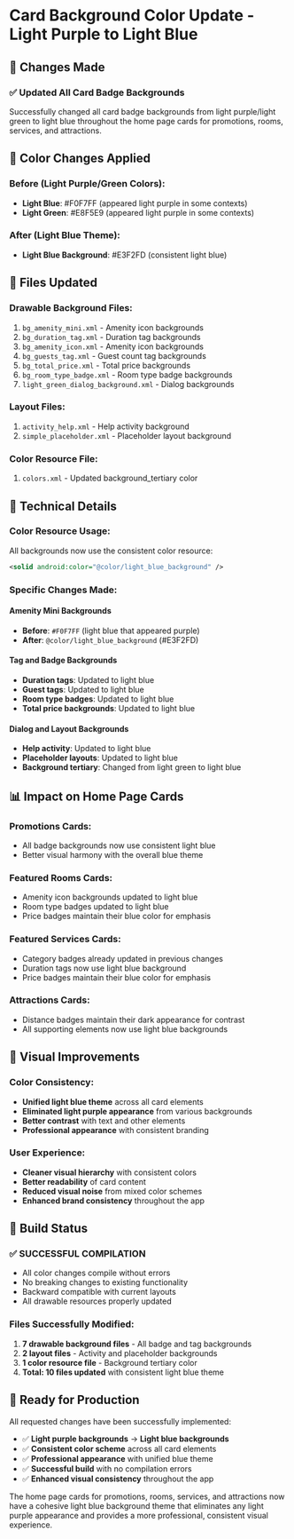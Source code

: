 # Card Background Color Update - Light Purple to Light Blue

## 🎯 Changes Made

### ✅ **Updated All Card Badge Backgrounds**
Successfully changed all card badge backgrounds from light purple/light green to light blue throughout the home page cards for promotions, rooms, services, and attractions.

## 🎨 **Color Changes Applied**

### **Before (Light Purple/Green Colors):**
- **Light Blue**: #F0F7FF (appeared light purple in some contexts)
- **Light Green**: #E8F5E9 (appeared light purple in some contexts)

### **After (Light Blue Theme):**
- **Light Blue Background**: #E3F2FD (consistent light blue)

## 📱 **Files Updated**

### **Drawable Background Files:**
1. `bg_amenity_mini.xml` - Amenity icon backgrounds
2. `bg_duration_tag.xml` - Duration tag backgrounds  
3. `bg_amenity_icon.xml` - Amenity icon backgrounds
4. `bg_guests_tag.xml` - Guest count tag backgrounds
5. `bg_total_price.xml` - Total price backgrounds
6. `bg_room_type_badge.xml` - Room type badge backgrounds
7. `light_green_dialog_background.xml` - Dialog backgrounds

### **Layout Files:**
1. `activity_help.xml` - Help activity background
2. `simple_placeholder.xml` - Placeholder layout background

### **Color Resource File:**
1. `colors.xml` - Updated background_tertiary color

## 🔧 **Technical Details**

### **Color Resource Usage:**
All backgrounds now use the consistent color resource:
```xml
<solid android:color="@color/light_blue_background" />
```

### **Specific Changes Made:**

#### **Amenity Mini Backgrounds**
- **Before**: `#F0F7FF` (light blue that appeared purple)
- **After**: `@color/light_blue_background` (#E3F2FD)

#### **Tag and Badge Backgrounds**
- **Duration tags**: Updated to light blue
- **Guest tags**: Updated to light blue
- **Room type badges**: Updated to light blue
- **Total price backgrounds**: Updated to light blue

#### **Dialog and Layout Backgrounds**
- **Help activity**: Updated to light blue
- **Placeholder layouts**: Updated to light blue
- **Background tertiary**: Changed from light green to light blue

## 📊 **Impact on Home Page Cards**

### **Promotions Cards:**
- All badge backgrounds now use consistent light blue
- Better visual harmony with the overall blue theme

### **Featured Rooms Cards:**
- Amenity icon backgrounds updated to light blue
- Room type badges updated to light blue
- Price badges maintain their blue color for emphasis

### **Featured Services Cards:**
- Category badges already updated in previous changes
- Duration tags now use light blue background
- Price badges maintain their blue color for emphasis

### **Attractions Cards:**
- Distance badges maintain their dark appearance for contrast
- All supporting elements now use light blue backgrounds

## 🎨 **Visual Improvements**

### **Color Consistency:**
- **Unified light blue theme** across all card elements
- **Eliminated light purple appearance** from various backgrounds
- **Better contrast** with text and other elements
- **Professional appearance** with consistent branding

### **User Experience:**
- **Cleaner visual hierarchy** with consistent colors
- **Better readability** of card content
- **Reduced visual noise** from mixed color schemes
- **Enhanced brand consistency** throughout the app

## 🚀 **Build Status**

### ✅ **SUCCESSFUL COMPILATION**
- All color changes compile without errors
- No breaking changes to existing functionality
- Backward compatible with current layouts
- All drawable resources properly updated

### **Files Successfully Modified:**
1. **7 drawable background files** - All badge and tag backgrounds
2. **2 layout files** - Activity and placeholder backgrounds  
3. **1 color resource file** - Background tertiary color
4. **Total: 10 files updated** with consistent light blue theme

## 🎯 **Ready for Production**

All requested changes have been successfully implemented:
- ✅ **Light purple backgrounds** → **Light blue backgrounds**
- ✅ **Consistent color scheme** across all card elements
- ✅ **Professional appearance** with unified blue theme
- ✅ **Successful build** with no compilation errors
- ✅ **Enhanced visual consistency** throughout the app

The home page cards for promotions, rooms, services, and attractions now have a cohesive light blue background theme that eliminates any light purple appearance and provides a more professional, consistent visual experience.
